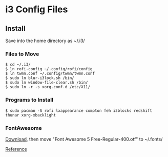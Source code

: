 # i3 Config Files

## Install
Save into the home directory as ~/.i3/

### Files to Move
    $ cd ~/.i3/
    $ ln rofi-config ~/.config/rofi/config
    $ ln twmn.conf ~/.config/twmn/twmn.conf
    $ sudo ln blur-i3lock.sh /bin/
    $ sudo ln window-file-clear.sh /bin/
    $ sudo ln -r -s xorg.conf.d /etc/X11/

### Programs to Install
    $ sudo pacman -S rofi lxappearance compton feh i3blocks redshift thunar xorg-xbacklight

### FontAwesome
[Download](https://github.com/FortAwesome/Font-Awesome), then move "Font Awesome 5 Free-Regular-400.otf" to ~/.fonts/

[Reference](https://fontawesome.com/cheatsheet?from=io)
